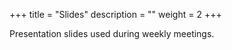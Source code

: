 +++
title = "Slides"
description = ""
weight = 2
+++

Presentation slides used during weekly meetings.
